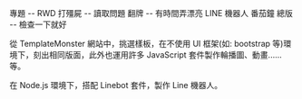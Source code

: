 專題 -- RWD
打殭屍 -- 讀取問題
翻牌 -- 有時間弄漂亮
LINE 機器人
番茄鐘
總版 -- 檢查一下就好

從 TemplateMonster 網站中，挑選樣板，在不使用 UI 框架(如: bootstrap 等)環境下，刻出相同版面，此外也運用許多 JavaScript 套件製作輪播圖、動畫......等。

在 Node.js 環境下，搭配 Linebot 套件，製作 Line 機器人。


